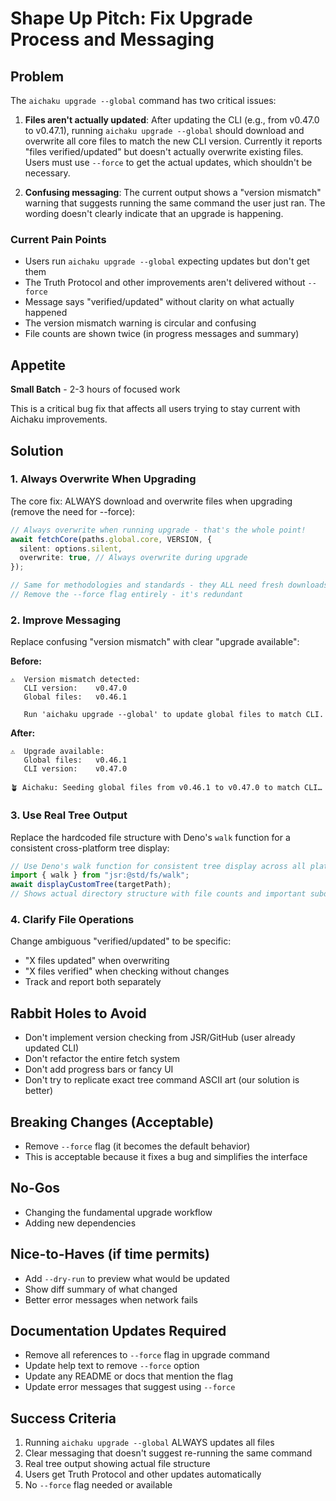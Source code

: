 # Shape Up Pitch: Fix Upgrade Process and Messaging

## Problem

The `aichaku upgrade --global` command has two critical issues:

1. **Files aren't actually updated**: After updating the CLI (e.g., from v0.47.0 to v0.47.1), running
   `aichaku upgrade --global` should download and overwrite all core files to match the new CLI version. Currently it
   reports "files verified/updated" but doesn't actually overwrite existing files. Users must use `--force` to get the
   actual updates, which shouldn't be necessary.

2. **Confusing messaging**: The current output shows a "version mismatch" warning that suggests running the same command
   the user just ran. The wording doesn't clearly indicate that an upgrade is happening.

### Current Pain Points

- Users run `aichaku upgrade --global` expecting updates but don't get them
- The Truth Protocol and other improvements aren't delivered without `--force`
- Message says "verified/updated" without clarity on what actually happened
- The version mismatch warning is circular and confusing
- File counts are shown twice (in progress messages and summary)

## Appetite

**Small Batch** - 2-3 hours of focused work

This is a critical bug fix that affects all users trying to stay current with Aichaku improvements.

## Solution

### 1. Always Overwrite When Upgrading

The core fix: ALWAYS download and overwrite files when upgrading (remove the need for --force):

```typescript
// Always overwrite when running upgrade - that's the whole point!
await fetchCore(paths.global.core, VERSION, {
  silent: options.silent,
  overwrite: true, // Always overwrite during upgrade
});

// Same for methodologies and standards - they ALL need fresh downloads
// Remove the --force flag entirely - it's redundant
```

### 2. Improve Messaging

Replace confusing "version mismatch" with clear "upgrade available":

**Before:**

```
⚠️  Version mismatch detected:
   CLI version:    v0.47.0
   Global files:   v0.46.1
   
   Run 'aichaku upgrade --global' to update global files to match CLI.
```

**After:**

```
⚠️  Upgrade available:
   Global files:   v0.46.1
   CLI version:    v0.47.0

🪴 Aichaku: Seeding global files from v0.46.1 to v0.47.0 to match CLI…
```

### 3. Use Real Tree Output

Replace the hardcoded file structure with Deno's `walk` function for a consistent cross-platform tree display:

```typescript
// Use Deno's walk function for consistent tree display across all platforms
import { walk } from "jsr:@std/fs/walk";
await displayCustomTree(targetPath);
// Shows actual directory structure with file counts and important subdirectories
```

### 4. Clarify File Operations

Change ambiguous "verified/updated" to be specific:

- "X files updated" when overwriting
- "X files verified" when checking without changes
- Track and report both separately

## Rabbit Holes to Avoid

- Don't implement version checking from JSR/GitHub (user already updated CLI)
- Don't refactor the entire fetch system
- Don't add progress bars or fancy UI
- Don't try to replicate exact tree command ASCII art (our solution is better)

## Breaking Changes (Acceptable)

- Remove `--force` flag (it becomes the default behavior)
- This is acceptable because it fixes a bug and simplifies the interface

## No-Gos

- Changing the fundamental upgrade workflow
- Adding new dependencies

## Nice-to-Haves (if time permits)

- Add `--dry-run` to preview what would be updated
- Show diff summary of what changed
- Better error messages when network fails

## Documentation Updates Required

- Remove all references to `--force` flag in upgrade command
- Update help text to remove `--force` option
- Update any README or docs that mention the flag
- Update error messages that suggest using `--force`

## Success Criteria

1. Running `aichaku upgrade --global` ALWAYS updates all files
2. Clear messaging that doesn't suggest re-running the same command
3. Real tree output showing actual file structure
4. Users get Truth Protocol and other updates automatically
5. No `--force` flag needed or available
